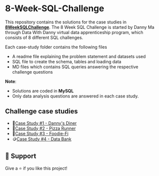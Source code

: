 # 8-Week-SQL-Challenge

This repository contains the solutions for the case studies in **[8WeekSQLChallenge](https://8weeksqlchallenge.com)**.
The 8 Week SQL Challenge is started by Danny Ma through Data With Danny virtual data apprenticeship program, which consists of 8 different SQL challenges.

Each case-study folder contains the following files
- A readme file explaining the problem statement and datasets used
- SQL file to create the schema, tables and loading data
- MD files which contains SQL queries answering the respective challenge questions

**Note**: 
- Solutions are coded in **MySQL**
- Only data analysis questions are answered in each case study.

## Challenge case studies
* 🍜[Case Study #1 - Danny's Diner](https://github.com/manaswikamila05/8-Week-SQL-Challenge/tree/main/Case%20Study%20%23%201%20-%20Danny's%20Diner)
* 🍕[Case Study #2 - Pizza Runner](https://github.com/manaswikamila05/8-Week-SQL-Challenge/tree/main/Case%20Study%20%23%202%20-%20Pizza%20Runner)
* 🥑[Case Study #3 - Foodie-Fi](https://github.com/manaswikamila05/8-Week-SQL-Challenge/tree/main/Case%20Study%20%23%203%20-%20Foodie-Fi)
* 🪙[Case Study #4 - Data Bank](https://github.com/manaswikamila05/8-Week-SQL-Challenge/tree/main/Case%20Study%20%23%204%20-%20Data%20Bank)

## 👏 Support
Give a ⭐️ if you like this project!
